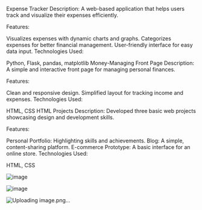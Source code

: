 Expense Tracker
Description:
A web-based application that helps users track and visualize their expenses efficiently.

Features:

Visualizes expenses with dynamic charts and graphs.
Categorizes expenses for better financial management.
User-friendly interface for easy data input.
Technologies Used:

Python, Flask, pandas, matplotlib
Money-Managing Front Page
Description:
A simple and interactive front page for managing personal finances.

Features:

Clean and responsive design.
Simplified layout for tracking income and expenses.
Technologies Used:

HTML, CSS
HTML Projects
Description:
Developed three basic web projects showcasing design and development skills.

Features:

Personal Portfolio: Highlighting skills and achievements.
Blog: A simple, content-sharing platform.
E-commerce Prototype: A basic interface for an online store.
Technologies Used:

HTML, CSS

![image](https://github.com/user-attachments/assets/19e17308-4786-4770-a2dc-37d8dfb4c9af)

![image](https://github.com/user-attachments/assets/d98e2621-f2a1-4ef2-b7e2-500d6decb7ca)

![Uploading image.png…]()



